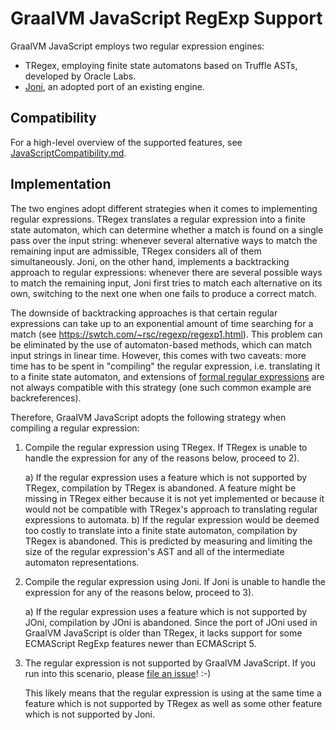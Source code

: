 # GraalVM JavaScript RegExp Support

GraalVM JavaScript employs two regular expression engines:
* TRegex, employing finite state automatons based on Truffle ASTs, developed by Oracle Labs.
* [Joni](https://github.com/jruby/joni), an adopted port of an existing engine.

## Compatibility
For a high-level overview of the supported features, see [JavaScriptCompatibility.md](../user/JavaScriptCompatibility.md).

## Implementation

The two engines adopt different strategies when it comes to implementing regular expressions.
TRegex translates a regular expression into a finite state automaton, which can determine whether a match is found on a single pass over the input string: whenever several alternative ways to match the remaining input are admissible, TRegex considers all of them simultaneously.
Joni, on the other hand, implements a backtracking approach to regular expressions: whenever there are several possible ways to match the remaining input, Joni first tries to match each alternative on its own, switching to the next one when one fails to produce a correct match.

The downside of backtracking approaches is that certain regular expressions can take up to an exponential amount of time searching for a match (see https://swtch.com/~rsc/regexp/regexp1.html).
This problem can be eliminated by the use of automaton-based methods, which can match input strings in linear time.
However, this comes with two caveats: more time has to be spent in "compiling" the regular expression, i.e. translating it to a finite state automaton, and extensions of [formal regular expressions](https://en.wikipedia.org/wiki/Regular_expression#Formal_language_theory) are not always compatible with this strategy (one such common example are backreferences).

Therefore, GraalVM JavaScript adopts the following strategy when compiling a regular expression:

  1) Compile the regular expression using TRegex.
     If TRegex is unable to handle the expression for any of the reasons below, proceed to 2).

      a) If the regular expression uses a feature which is not supported by TRegex, compilation by TRegex is abandoned.
         A feature might be missing in TRegex either because it is not yet implemented or because it would not be compatible with TRegex's approach to translating regular expressions to automata.
      b) If the regular expression would be deemed too costly to translate into a finite state automaton, compilation by TRegex is abandoned.
         This is predicted by measuring and limiting the size of the regular expression's AST and all of the intermediate automaton representations.

  2) Compile the regular expression using Joni.
     If Joni is unable to handle the expression for any of the reasons below, proceed to 3).

      a) If the regular expression uses a feature which is not supported by JOni, compilation by JOni is abandoned.
         Since the port of JOni used in GraalVM JavaScript is older than TRegex, it lacks support for some ECMAScript RegExp features newer than ECMAScript 5.

  3) The regular expression is not supported by GraalVM JavaScript.
     If you run into this scenario, please [file an issue](https://github.com/graalvm/graaljs/issues/new)! :-)
     
     This likely means that the regular expression is using at the same time a feature which is not supported by TRegex as well as some other feature which is not supported by Joni.

